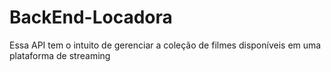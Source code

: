 # BackEnd-Locadora
Essa API tem o intuito de gerenciar a coleção de filmes disponíveis em uma plataforma de streaming
